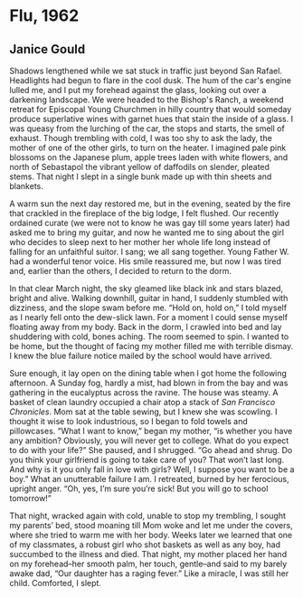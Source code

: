 # Flu, 1962
## Janice Gould
Shadows lengthened while we sat stuck in traffic just beyond San Rafael.
Headlights had begun to flare in the cool dusk. The hum of the car's engine
lulled me, and I put my forehead against the glass, looking out over a
darkening landscape. We were headed to the Bishop's Ranch, a weekend retreat
for Episcopal Young Churchmen in hilly country that would someday produce
superlative wines with garnet hues that stain the inside of a glass. I was
queasy from the lurching of the car, the stops and starts, the smell of
exhaust. Though trembling with cold, I was too shy to ask the lady, the mother
of one of the other girls, to turn on the heater. I imagined pale pink
blossoms on the Japanese plum, apple trees laden with white flowers, and north
of Sebastapol the vibrant yellow of daffodils on slender, pleated stems. That
night I slept in a single bunk made up with thin sheets and blankets.

A warm sun the next day restored me, but in the evening, seated by the fire
that crackled in the fireplace of the big lodge, I felt flushed. Our recently
ordained curate (we were not to know he was gay till some years later) had
asked me to bring my guitar, and now he wanted me to sing about the girl who
decides to sleep next to her mother her whole life long instead of falling for
an unfaithful suitor. I sang; we all sang together. Young Father W. had a
wonderful tenor voice. His smile reassured me, but now I was tired and,
earlier than the others, I decided to return to the dorm.

In that clear March night, the sky gleamed like black ink and stars blazed,
bright and alive. Walking downhill, guitar in hand, I suddenly stumbled with
dizziness, and the slope swam before me. “Hold on, hold on,” I told myself as
I nearly fell onto the dew-slick lawn. For a moment I could sense myself
floating away from my body. Back in the dorm, I crawled into bed and lay
shuddering with cold, bones aching. The room seemed to spin. I wanted to be
home, but the thought of facing my mother filled me with terrible dismay. I
knew the blue failure notice mailed by the school would have arrived.

Sure enough, it lay open on the dining table when I got home the following
afternoon. A Sunday fog, hardly a mist, had blown in from the bay and was
gathering in the eucalyptus across the ravine. The house was steamy. A basket
of clean laundry occupied a chair atop a stack of _San Francisco Chronicles_.
Mom sat at the table sewing, but I knew she was scowling. I thought it wise to
look industrious, so I began to fold towels and pillowcases. “What I want to
know,” began my mother, “is whether you have any ambition? Obviously, you will
never get to college. What do you expect to do with your life?” She paused,
and I shrugged. “Go ahead and shrug. Do you think your girlfriend is going to
take care of you? That won’t last long. And why is it you only fall in love
with girls? Well, I suppose you want to be a boy.” What an unutterable failure
I am. I retreated, burned by her ferocious, upright anger. “Oh, yes, I’m sure
you’re sick! But you will go to school tomorrow!”

That night, wracked again with cold, unable to stop my trembling, I sought my
parents’ bed, stood moaning till Mom woke and let me under the covers, where
she tried to warm me with her body. Weeks later we learned that one of my
classmates, a robust girl who shot baskets as well as any boy, had succumbed
to the illness and died. That night, my mother placed her hand on my
forehead–her smooth palm, her touch, gentle–and said to my barely awake dad,
“Our daughter has a raging fever.” Like a miracle, I was still her child.
Comforted, I slept.